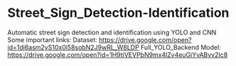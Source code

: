 # Street_Sign_Detection-Identification
Automatic street sign detection and identification using YOLO and CNN
Some important links:
Dataset: https://drive.google.com/open?id=1dj6asm2yS10x0i58sobN2J9wRL_W8LDP
Full_YOLO_Backend Model: https://drive.google.com/open?id=1H9tiVEVPbN9mx4lZv4euGiYvAByv2Ic8
